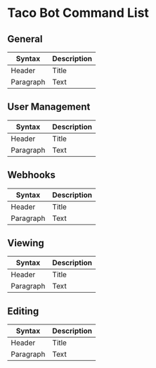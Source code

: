 # Taco Bot Command List

## General
| Syntax      | Description |
| ----------- | ----------- |
| Header      | Title       |
| Paragraph   | Text        |

## User Management
| Syntax      | Description |
| ----------- | ----------- |
| Header      | Title       |
| Paragraph   | Text        |

## Webhooks
| Syntax      | Description |
| ----------- | ----------- |
| Header      | Title       |
| Paragraph   | Text        |

## Viewing
| Syntax      | Description |
| ----------- | ----------- |
| Header      | Title       |
| Paragraph   | Text        |


## Editing
| Syntax      | Description |
| ----------- | ----------- |
| Header      | Title       |
| Paragraph   | Text        |

